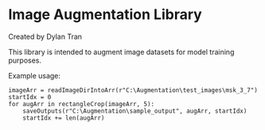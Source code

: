 # Image Augmentation Library #
Created by Dylan Tran


This library is intended to augment image datasets for model training purposes.

Example usage:
```
imageArr = readImageDirIntoArr(r"C:\Augmentation\test_images\msk_3_7")
startIdx = 0
for augArr in rectangleCrop(imageArr, 5):
    saveOutputs(r"C:\Augmentation\sample_output", augArr, startIdx)
    startIdx += len(augArr)

```